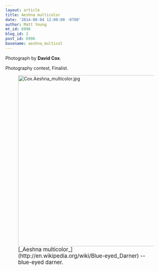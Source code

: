 ```yaml
---
layout: article
title: Aeshna multicolor
date: '2014-08-04 12:00:00 -0700'
author: Matt Young
mt_id: 6996
blog_id: 2
post_id: 6996
basename: aeshna_multicol
---
```

Photograph by **David Cox**.

Photography contest, Finalist.

<figure>
<img src="/PT/uploads/2014/Cox.Aeshna_multicolor.jpg" alt="Cox.Aeshna_multicolor.jpg" width="600" height="533" />
<figcaption markdown="span">
<big>[_Aeshna multicolor_](http://en.wikipedia.org/wiki/Blue-eyed_Darner) -- blue-eyed darner.</big>

</figcaption>
</figure>
